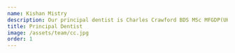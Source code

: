 ```yaml
---
name: Kishan Mistry
description: Our principal dentist is Charles Crawford BDS MSc MFGDP(UK) PGCertT&L. Charles is originally from Yorkshire but after studying at Manchester University he decided to stay here! As well as practicing at Calm Dental, Charles spends some time back at the University tutoring students and working on the TMD clinic for patients with jaw joint pain.
title: Principal Dentist
image: /assets/team/cc.jpg
order: 1
---
```

